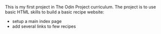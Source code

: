 This is my first project in The Odin Project curriculum. 
The project is to use basic HTML skills to build a basic recipe website:

- setup a main index page
- add several links to few recipes


